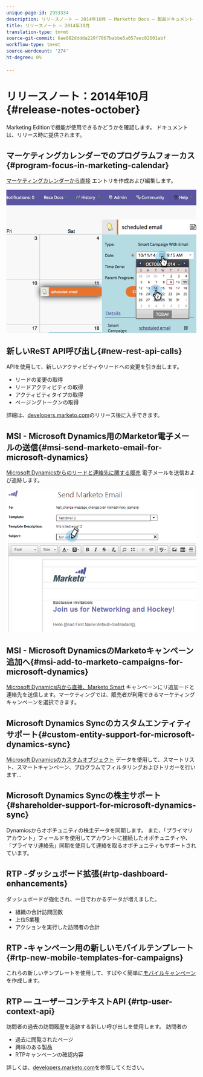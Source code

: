 ```yaml
---
unique-page-id: 2953334
description: リリースノート — 2014年10月 — Marketto Docs — 製品ドキュメント
title: リリースノート — 2014年10月
translation-type: tm+mt
source-git-commit: 6ae882dddda220f7067babbe5a057eec82601abf
workflow-type: tm+mt
source-wordcount: '274'
ht-degree: 0%

---
```



# リリースノート：2014年10月{#release-notes-october}

Marketing Editionで機能が使用できるかどうかを確認します。 ドキュメントは、リリース時に提供されます。

## マーケティングカレンダーでのプログラムフォーカス{#program-focus-in-marketing-calendar}

[マーケティングカレンダーから直接](../../product-docs/core-marketo-concepts/marketing-calendar/understanding-the-calendar/understand-enable-program-focus.md) エントリを作成および編集します。

![](assets/image2014-10-20-11-3a48-3a51.png)

## 新しいReST API呼び出し{#new-rest-api-calls}

APIを使用して、新しいアクティビティやリードへの変更を引き出します。

* リードの変更の取得
* リードアクティビティの取得
* アクティビティタイプの取得
* ページングトークンの取得

詳細は、[developers.marketo.com](https://developers.marketo.com/documentation/rest/)のリリース後に入手できます。

## MSI - Microsoft Dynamics用のMarketor電子メールの送信{#msi-send-marketo-email-for-microsoft-dynamics}

[Microsoft Dynamicsからのリードと連絡先に関する販売](../../product-docs/marketo-sales-insight/msi-for-microsoft-dynamics/setting-up-and-using/send-a-marketo-sales-email-from-microsoft-dynamics.md) 電子メールを送信および追跡します。

![](assets/image2014-10-20-11-3a49-3a25.png)

## MSI - Microsoft DynamicsのMarketoキャンペーン追加へ{#msi-add-to-marketo-campaigns-for-microsoft-dynamics}

[Microsoft Dynamics内から直接、Marketo Smart](../../product-docs/marketo-sales-insight/msi-for-microsoft-dynamics/setting-up-and-using/add-a-lead-contact-to-a-marketo-campaign-from-microsoft-dynamics.md) キャンペーンにリ追加ードと連絡先を送信します。マーケティングでは、販売者が利用できるマーケティングキャンペーンを選択できます。

## Microsoft Dynamics Syncのカスタムエンティティサポート{#custom-entity-support-for-microsoft-dynamics-sync}

[Microsoft Dynamicsのカスタムオブジェクト](../../product-docs/crm-sync/microsoft-dynamics-sync/microsoft-dynamics-sync-details/microsoft-dynamics-sync-custom-entity-sync/enable-sync-for-a-custom-entity.md) データを使用して、スマートリスト、スマートキャンペーン、プログラムでフィルタリングおよびトリガーを行います…

## Microsoft Dynamics Syncの株主サポート{#shareholder-support-for-microsoft-dynamics-sync}

Dynamicsからオポチュニティの株主データを同期します。 また、「プライマリアカウント」フィールドを使用してアカウントに接続したオポチュニティや、「プライマリ連絡先」同期を使用して連絡を取るオポチュニティもサポートされています。

## RTP -ダッシュボード拡張{#rtp-dashboard-enhancements}

ダッシュボードが強化され、一目でわかるデータが増えました。

* 組織の合計訪問回数
* 上位5業種
* アクションを実行した訪問者の合計

## RTP -キャンペーン用の新しいモバイルテンプレート{#rtp-new-mobile-templates-for-campaigns}

これらの新しいテンプレートを使用して、すばやく簡単に[モバイルキャンペーン](../../product-docs/web-personalization/using-templates/using-templates-to-create-web-campaigns.md)を作成します。

## RTP — ユーザーコンテキストAPI {#rtp-user-context-api}

訪問者の過去の訪問履歴を追跡する新しい呼び出しを使用します。 訪問者の

* 過去に閲覧されたページ
* 興味のある製品
* RTPキャンペーンの確認内容

詳しくは、[developers.marketo.com](https://developers.marketo.com/documentation/websites/rtp-js-api/)を参照してください。

